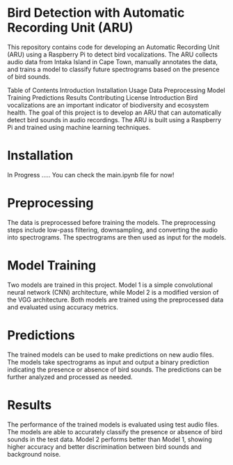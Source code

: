 # Bird Detection with Automatic Recording Unit (ARU)
This repository contains code for developing an Automatic Recording Unit (ARU) using a Raspberry Pi to detect bird vocalizations. The ARU collects audio data from Intaka Island in Cape Town, manually annotates the data, and trains a model to classify future spectrograms based on the presence of bird sounds.

Table of Contents
Introduction
Installation
Usage
Data
Preprocessing
Model Training
Predictions
Results
Contributing
License
Introduction
Bird vocalizations are an important indicator of biodiversity and ecosystem health. The goal of this project is to develop an ARU that can automatically detect bird sounds in audio recordings. The ARU is built using a Raspberry Pi and trained using machine learning techniques.

# Installation
In Progress .....
You can check the main.ipynb file for now!

# Preprocessing
The data is preprocessed before training the models. The preprocessing steps include low-pass filtering, downsampling, and converting the audio into spectrograms. The spectrograms are then used as input for the models.

# Model Training
Two models are trained in this project. Model 1 is a simple convolutional neural network (CNN) architecture, while Model 2 is a modified version of the VGG architecture. Both models are trained using the preprocessed data and evaluated using accuracy metrics.

# Predictions
The trained models can be used to make predictions on new audio files. The models take spectrograms as input and output a binary prediction indicating the presence or absence of bird sounds. The predictions can be further analyzed and processed as needed.

# Results
The performance of the trained models is evaluated using test audio files. The models are able to accurately classify the presence or absence of bird sounds in the test data. Model 2 performs better than Model 1, showing higher accuracy and better discrimination between bird sounds and background noise.

